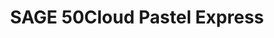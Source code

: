 ---
title: "SAGE 50Cloud Pastel Express"
seoTitle: "SAGE 50Cloud Pastel Express"
seoDescription: "Omnico had a common challenge: how to integrate SYSPRO into multiple sales channels. Our solution? A Magento B2B and B2C e-commerce website integrated with Stock2Shop. We worked closely with Omnico to create the perfect solution to suit their needs. Read more!"
lead: "Omnico is a major importer of lifestyle, cycle and electronic brands, including GoPro, Canondale, Giro, Stages, Ryder and Red-e."
summary: "Formerly Sage Pastel Partner: This tried and tested accounting software includes direct bank feeds and many useful cloud features to help you boost productivity."
image: "/images/sage.png"
imageAlt: "SAGE 50Cloud Pastel Express"
imageTitle: "SAGE 50Cloud Pastel Express"
imageWidth: "85"
category: "b2b"
aliases: "/sage/sage3/"
weight: 7
---